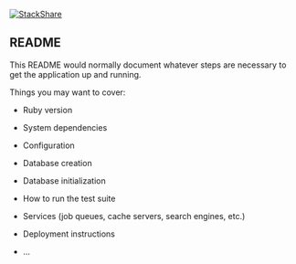 [![StackShare](http://img.shields.io/badge/tech-stack-0690fa.svg?style=flat)](http://stackshare.io/brown2rl/cusp-fyi)

## README

This README would normally document whatever steps are necessary to get the
application up and running.

Things you may want to cover:

* Ruby version

* System dependencies

* Configuration

* Database creation

* Database initialization

* How to run the test suite

* Services (job queues, cache servers, search engines, etc.)

* Deployment instructions

* ...

